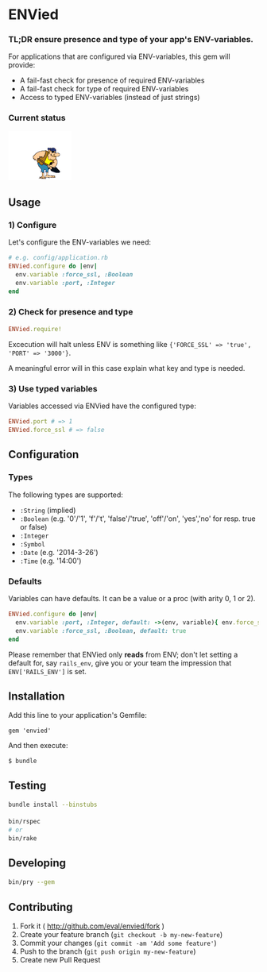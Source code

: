 # ENVied

### TL;DR ensure presence and type of your app's ENV-variables.

For applications that are configured via ENV-variables, this gem will provide:

* A fail-fast check for presence of required ENV-variables
* A fail-fast check for type of required ENV-variables
* Access to typed ENV-variables (instead of just strings)

### Current status

![](underconstruction.gif)

## Usage

### 1) Configure

Let's configure the ENV-variables we need:

```ruby
# e.g. config/application.rb
ENVied.configure do |env|
  env.variable :force_ssl, :Boolean
  env.variable :port, :Integer
end
```

### 2) Check for presence and type

```ruby
ENVied.require!
```
Excecution will halt unless ENV is something like
`{'FORCE_SSL' => 'true', 'PORT' => '3000'}`.

A meaningful error will in this case explain what key and type is needed.

### 3) Use typed variables

Variables accessed via ENVied have the configured type:

```ruby
ENVied.port # => 1
ENVied.force_ssl # => false
```

## Configuration

### Types

The following types are supported:

* `:String` (implied)
* `:Boolean` (e.g. '0'/'1', 'f'/'t', 'false'/'true', 'off'/'on', 'yes','no' for resp. true or false)
* `:Integer`
* `:Symbol`
* `:Date` (e.g. '2014-3-26')
* `:Time` (e.g. '14:00')

### Defaults

Variables can have defaults. It can be a value or a proc (with arity 0, 1 or 2).

```ruby
ENVied.configure do |env|
  env.variable :port, :Integer, default: ->(env, variable){ env.force_ssl ? 443 : 80 }
  env.variable :force_ssl, :Boolean, default: true
end
```

Please remember that ENVied only **reads** from ENV; don't let setting a default for, say `rails_env`, give you or your team the impression that `ENV['RAILS_ENV']` is set.

## Installation

Add this line to your application's Gemfile:

    gem 'envied'

And then execute:

    $ bundle

## Testing

```bash
bundle install --binstubs

bin/rspec
# or
bin/rake
```

## Developing

```bash
bin/pry --gem
```


## Contributing

1. Fork it ( http://github.com/eval/envied/fork )
2. Create your feature branch (`git checkout -b my-new-feature`)
3. Commit your changes (`git commit -am 'Add some feature'`)
4. Push to the branch (`git push origin my-new-feature`)
5. Create new Pull Request
